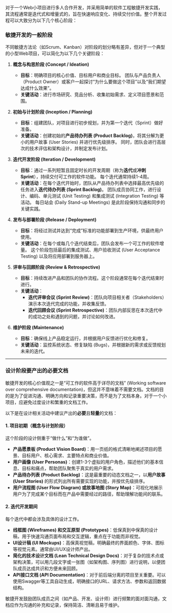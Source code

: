 对于一个Web小项目进行多人合作开发，并采用简单的软件工程敏捷开发实践，其流程通常是迭代式和增量式的，旨在快速响应变化、持续交付价值。整个开发过程可以大致分为以下几个核心阶段：

### **敏捷开发的一般阶段**

不同敏捷方法论（如Scrum、Kanban）对阶段的划分略有差异，但对于一个典型的小型Web项目，可以简化为以下几个关键阶段：

1.  **概念与构思阶段 (Concept / Ideation)**
    *   **目标**：明确项目的核心价值、目标用户和商业目标。 团队与产品负责人（Product Owner）或客户一起探讨“为什么要做这个项目”以及“我们期望达成什么效果”。
    *   **关键活动**：进行市场研究、竞品分析、收集初始需求、定义项目愿景和范围。

2.  **初始与计划阶段 (Inception / Planning)**
    *   **目标**：组建团队，对项目进行初步规划，并为第一个迭代（Sprint）做好准备。
    *   **关键活动**：创建初始的**产品待办列表 (Product Backlog)**，将其分解为更小的用户故事 (User Stories) 并进行优先级排序。 同时，团队会进行高层次的技术评估和架构设计，并制定发布计划。

3.  **迭代开发阶段 (Iteration / Development)**
    *   **目标**：通过一系列短暂且固定时长的开发周期（称为**迭代**或**冲刺 Sprint**），持续交付可工作的软件功能。 每个迭代通常持续1-4周。
    *   **关键活动**：在每个迭代开始时，团队从产品待办列表中选择最高优先级的任务进入**迭代待办列表 (Sprint Backlog)**。 团队成员协同工作，进行设计、编码、单元测试 (Unit Testing) 和集成测试 (Integration Testing) 等活动。 每日站会 (Daily Stand-up Meetings) 是此阶段保持沟通和同步的关键实践。

4.  **发布与部署阶段 (Release / Deployment)**
    *   **目标**：将经过测试并达到“完成”标准的功能部署到生产环境，供最终用户使用。
    *   **关键活动**：在每个或每几个迭代结束后，团队会发布一个可工作的软件增量。 这个阶段包括最后的集成测试、用户验收测试 (User Acceptance Testing) 以及将应用部署到服务器上。

5.  **评审与回顾阶段 (Review & Retrospective)**
    *   **目标**：持续改进产品和团队的协作流程。这个阶段通常在每个迭代结束时进行。
    *   **关键活动**：
        *   **迭代评审会议 (Sprint Review)**：团队向项目相关者（Stakeholders）演示本次迭代完成的功能，并收集反馈。
        *   **迭代回顾会议 (Sprint Retrospective)**：团队内部反思在本次迭代中的成功之处和遇到的问题，并讨论如何改进。

6.  **维护阶段 (Maintenance)**
    *   **目标**：确保线上产品稳定运行，并根据用户反馈进行优化和修复。
    *   **关键活动**：监控系统状态、修复缺陷 (Bugs)，并根据新的需求或反馈规划未来的迭代。

---

### **设计阶段要产出的必要文档**

敏捷开发的核心价值观之一是“可工作的软件高于详尽的文档” (Working software over comprehensive documentation)，但这并不意味着不需要文档。文档的目的是为了促进沟通、明确方向和记录重要决策，而不是为了文档本身。对于一个小项目，应避免过度设计和繁重的文档工作。

以下是在设计相关活动中建议产出的**必要**且**轻量**的文档：

#### **1. 项目初期（概念与计划阶段）**

这个阶段的设计侧重于“做什么”和“为谁做”。

*   **产品愿景板 (Product Vision Board)**：用一页纸的格式清晰地阐述项目的愿景、目标用户、核心需求、主要特点和商业价值。
*   **用户画像 (User Personas)**：创建1-3个虚拟的用户角色，描述他们的基本信息、目标和痛点，帮助团队聚焦于真实的用户需求。
*   **产品待办列表 (Product Backlog)**：这是最重要的动态文档之一，以**用户故事 (User Stories)** 的形式列出所有需要实现的功能，并按优先级排序。
*   **用户流程图 (User Flow Diagram) 或故事地图 (Story Map)**：可视化地展示用户为了完成某个目标而在产品中需要经过的路径，帮助理解功能间的联系。

#### **2. 迭代开发期间**

每个迭代中都会涉及具体的设计工作。

*   **线框图 (Wireframes) 和交互原型 (Prototypes)**：低保真到中保真的设计稿，用于快速沟通页面布局和交互逻辑，重点在于功能而非视觉。
*   **UI设计稿 (UI Mockups)**：高保真视觉稿，明确最终的界面颜色、字体、图标等视觉元素。通常由UI/UX设计师产出。
*   **简化的技术设计文档 (Lean Technical Design Docs)**：对于复杂的技术点或架构决策，可以用几段文字或一张图（如架构图、序列图）进行说明，以便团队成员达成共识和方便未来回顾。
*   **API接口文档 (API Documentation)**：对于前后端分离的项目至关重要。可以使用Swagger等工具自动生成，明确接口的URL、请求方法、参数和返回数据结构。

敏捷开发鼓励团队成员之间（如产品、开发、设计师）进行频繁的面对面沟通，文档应作为沟通的补充和记录，保持简洁、清晰且易于维护。